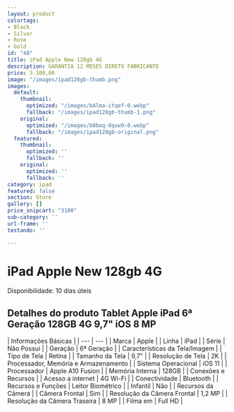 ```yaml
---
layout: product
colortags:
- Black
- Silver
- Rose
- Gold
id: "40"
title: iPad Apple New 128gb 4G
description: GARANTIA 12 MESES DIRETO FABRICANTE
price: 3.100,00
image: "/images/ipad128gb-thumb.png"
images:
  default:
    thumbnail:
      optimized: "/images/b4lma-itqef-0.webp"
      fallback: "/images/ipad128gb-thumb-1.png"
    original:
      optimized: "/images/b8boq-8qvw9-0.webp"
      fallback: "/images/ipad128gb-original.png"
  featured:
    thumbnail:
      optimized: ''
      fallback: ''
    original:
      optimized: ''
      fallback: ''
category: ipad
featured: false
section: Store
gallery: []
price_snipcart: "3100"
sub-category: ''
url-frame: ''
testando: ''

---
```

# iPad Apple New 128gb 4G

Disponibilidade: 10 dias úteis

## Detalhes do produto Tablet Apple iPad 6ª Geração 128GB 4G 9,7" iOS 8 MP

| Informações Básicas |
| --- | --- |
| Marca | Apple |
| Linha | iPad |
| Série | Não Possui |
| Geração | 6ª Geração |
| Características da Tela/Imagem |
| Tipo de Tela | Retina |
| Tamanho da Tela | 9,7" |
| Resolução de Tela | 2K |
| Processador, Memória e Armazenamento |
| Sistema Operacional | iOS 11 |
| Processador | Apple A10 Fusion |
| Memória Interna | 128GB |
| Conexões e Recursos |
| Acesso a internet | 4G Wi-Fi |
| Conectividade | Bluetooth |
| Recursos e Funções | Leitor Biométrico |
| Infantil | Não |
| Recursos da Câmera |
| Câmera Frontal | Sim |
| Resolução da Câmera Frontal | 1,2 MP |
| Resolução da Câmera Traseira | 8 MP |
| Filma em | Full HD |
